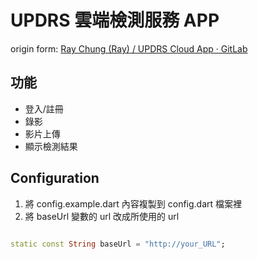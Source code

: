 # UPDRS 雲端檢測服務 APP

origin form: [Ray Chung (Ray) / UPDRS Cloud App · GitLab](https://gitlab.com/ray_fish/updrs-cloud-app)

## 功能

- 登入/註冊
- 錄影
- 影片上傳
- 顯示檢測結果

## Configuration

1. 將 config.example.dart 內容複製到 config.dart 檔案裡
2. 將 baseUrl 變數的 url 改成所使用的 url

```dart

static const String baseUrl = "http://your_URL";
```

